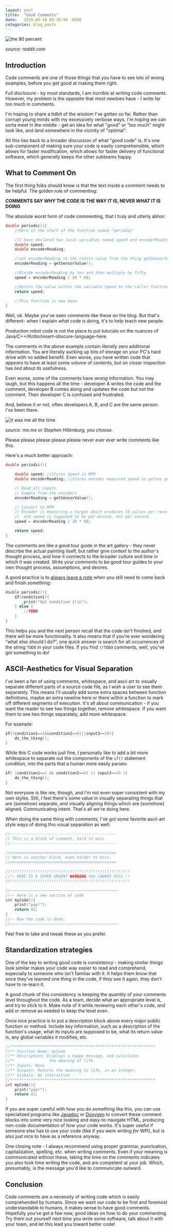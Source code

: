 ```yaml
---
layout: post
title:  "Good Comments"
date:   2019-08-18 09:30:40 -0500
categories: blog_posts
---
```


![the 90 percent](https://i.redd.it/fqq6ummu09431.png)

*source: reddit.com*

## Introduction

Code comments are one of those things that you have to see lots of wrong examples, before you get good at making them right.

Full disclosure - by most standards, I am _horrible_ at writing code comments. However, my problem is the opposite that most newbies have - I write far too much in comments. 

I'm hoping to share a tidbit of the wisdom I've gotten so far. Rather than corrupt young minds with my excessively verbose ways, I'm hoping we can sorta meet in the middle - get an idea for what "good" or "too much" might look like, and land somewhere in the vicinity of "optimal".

All this ties back to a broader discussion of what "good code" is. It's one sub-component of making sure your code is easily comprehensible, which allows for faster modification, which allows for faster delivery of functional software, which generally keeps the other subteams happy.

## What to Comment On

The first thing folks should know is that the text inside a comment needs to be helpful. The golden rule of commenting:

**COMMENTS SAY _WHY_ THE CODE IS THE WAY IT IS, NEVER _WHAT_ IT IS DOING**

The absolute worst form of code commenting, that I truly and utterly abhor:

```c
double periodic(){
    //Here is the start of the function named "periodic"

    //I have declared two local variables named speed and encoderReading
    double speed;
    double encoderReading;

    //set encoderReading to the return value from the thing getSensorValue()
    encoderReading = getSensorValue();

    //Divide encoderReading by ten and then multiply by fifty.
    speed = encoderReading / 10 * 60;

    //Return the value within the variable Speed to the caller function
    return speed;

    //This function is now done
}
```

Well, ok. Maybe you've seen comments like these on the blog. But that's different- when I explain _what_ code is doing, it's to help teach new people.

Production robot code is not the place to put tutorials on the nuances of Java/C++/Kotlin/insert-obscure-language-here. 

The comments in the above example contain _literally_ zero additional information. You are literally sucking up bits of storage on your PC's hard drive with no added benefit. Even worse, you have written code that _appears_ to have at least some volume of contents, but on closer inspection has _lied_ about its usefulness. 

Even worse, some of the comments have _wrong_ information. You may laugh, but this happens all the time - developer A writes the code and the comment, developer B comes along and updates the code but not the comment. Then developer C is confused and frustrated. 

And, believe it or not, often developers A, B, and C are the same person. I've been there.

![it was me all the time](/assets/it_was_me.png)

*source: me.me or Stephen Hillenburg, you choose.*

Please please please please please never ever ever write comments like this.

Here's a much better approach:

```c
double periodic(){

    double speed; //Stores Speed in RPM
    double encoderReading; //Stores encoder measured speed in pulses per second

    // Read all inputs
    // Sample from the encoders
    encoderReading = getSensorValue();

    // Convert to RPM
    // Encoder is measuring a target which produces 10 pulses per revolution
    //  and speed is supposed to be per-minute, not per-second.
    speed = encoderReading / 10 * 60;

    return speed;
}
```

The comments are like a good tour guide in the art gallery - they never describe the actual painting itself, but rather give context to the author's thought process, and how it connects to the broader culture and time in which it was created. Write your comments to be good tour guides to your own thought process, assumptions, and desires.

A good practice is to [always leave a note](https://www.youtube.com/watch?v=eNZsWIzEhP4) when you still need to come back and finish something:

```c
double periodic(){
    if(condition1){
        print("Got condition 1!\n");
    } else {
        //TODO
    }
}
```

This helps you and the next person recall that the code isn't finished, and there will be more functionality. It also means that if you're ever wondering "what else should I do?", one quick answer is search for all occurrences of the string `TODO` in your code files. If you find `//TODO` comments, well, you've got something to do!

## ASCII-Aesthetics for Visual Separation

I've been a fan of using comments, whitespace, and ascii art to visually separate different parts of a source code file, as I wish a user to see them separately. This means I'll usually add some extra spaces between function definitions, maybe an extra newline here or there within a function to mark off different segments of execution.  It's all about communication - if you want the reader to see two things together, remove whitespace. If you want them to see two things separately, add more whitespace.

For example:

```c
if((condition1==1&&condition2==0)||input3>=10){
    do_the_thing();
}
```

While this C code works just fine, I personally like to add a bit more whitespace to separate out the components of the `if()` statement condition, into the parts that a human more easily parses:

```c
if( (condition1==1 && condition2==0) || input3>=10 ){
    do_the_thing();
}
```

Not everyone is like me, though, and I'm not even super consistent with my own styles. Still, I feel there's some value in visually separating things that are (somehow) separate, and visually aligning things which are (somehow) aligned. Communicating intent. That's all we're doing here.

When doing the same thing with comments, I've got some favorite ascii-art style ways of doing this visual separation as well:

```c
//----------------------------------------------
// This is a block of comment, hard to miss
//----------------------------------------------

//>>>>>>>>>>>>>>>>>>>>>>>>>>>>>>>>>>>>>>>>>>>>>>
// Here is another block, even harder to miss.
//<<<<<<<<<<<<<<<<<<<<<<<<<<<<<<<<<<<<<<<<<<<<<<

//!!!!!!!!!!!!!!!!!!!!!!!!!!!!!!!!!!!!!!!!!!!!!!!!!!!!
//!! HERE IS A SUPER URGENT WARNING YOU CANNOT MISS !!
//!!!!!!!!!!!!!!!!!!!!!!!!!!!!!!!!!!!!!!!!!!!!!!!!!!!!

//~~~~~~~~~~~~~~~~~~~~~~~~~~~~~~~~~~~~~~~~~~~~~~~
//~~ Here is a new section of code
int myCode(){
    print("yay!");
    return 42;
}
//~~ Now the code is done.
//~~~~~~~~~~~~~~~~~~~~~~~~~~~~~~~~~~~~~~~~~~~~~~~
```

Feel free to take and tweak these as you prefer. 

## Standardization strategies

One of the key to writing good code is consistency - making similar things look similar makes your code way easier to read and comprehend, especially to someone who isn't familiar with it. It helps them know that once they've learned one thing in the code, if they see it again, they don't have to re-learn it. 

A good chunk of this consistency is keeping the _quantity_ of your comments level throughout the code. As a team, decide what an appropriate level is, and try to stick to it. Make note of it while reviewing each other's code, and add or remove as needed to keep the level even.

Once nice practice is to put a description block above every major public function or method. Include key information, such as a description of the function's usage, what its inputs are supposed to be, what its return value is, any global variables it modifies, etc.

```c
//***************************************************************
//** Function Name: myCode
//** Description: Displays a happy message, and calculates
//**               the meaning of life.
//** Inputs: None
//** Outputs: Returns the meaning to life, in an integer.
//** Globals: No interaction
//***************************************************************
int myCode(){
    print("yay!");
    return 42;
}
```

If you are super careful with how you do something like this, you can use specialized programs like [Javadoc](https://en.wikipedia.org/wiki/Javadoc) or [Doxygen](https://en.wikipedia.org/wiki/Doxygen) to convert these comment blocks into some very nice looking and easy-to-navigate HTML, producing non-code documentation of how your code works. It's super useful if someone else has to use your code (like if you were writing _for_ WPI), but is also just nice to have as a reference anyway.

One closing note - I always recommend using proper grammar, punctuation, capitalization, spelling, etc. when writing comments. Even if your meaning is communicated without these, taking the time on the comments indicates you also took time writing the code, and are competent at your job. Which, presumably, is the message you'd like to communicate outward.

## Conclusion

Code comments are a necessity of writing code which is easily comprehended by humans. Since we want our code to be first and foremost understandable to humans, it makes sense to have good comments. Hopefully you've got a few new, good ideas on how to do your commenting. Try them out yourself next time you write some software, talk about it with your team, and let this lead you toward better code!